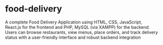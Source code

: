# food-delivery
A complete Food Delivery Application using HTML, CSS, JavaScript, React.js for the frontend and PHP, MySQL (via XAMPP) for the backend. Users can browse restaurants, view menus, place orders, and track delivery status with a user-friendly interface and robust backend integration
